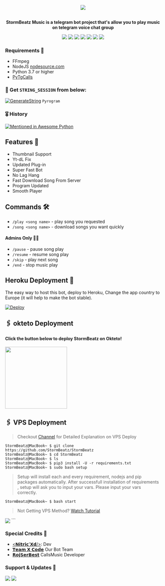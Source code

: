 <p align="center"><a href="https://t.me/TheXCodeTeam/"><img src="https://te.legra.ph/file/b6037e048a26ae7b7d586.jpg"></a></p>
<p align="center">
    <br><b>StormBeatz Music is a telegram bot project that's allow you to play music on telegram voice chat group</b><br>
</p>
<p align="center">
    <a href="https://www.python.org/" alt="made-with-python"> <img src="https://img.shields.io/badge/Made%20with-Python-black.svg?style=flat-square&logo=python&logoColor=blue&color=red" /></a>
    <a href="https://github.com/StormBeatz/StormBeatz/graphs/commit-activity" alt="Maintenance"> <img src="https://img.shields.io/badge/Maintained%3F-yes-red.svg?style=flat-square" /></a>
    <a href="https://github.com/StormBeatz/StormBeatz"> <img src="https://img.shields.io/github/repo-size/StormBeatz/StormBeatz?color=red&logo=github&logoColor=blue&style=flat-square" /></a>
    <a href="https://github.com/StormBeatz/StormBeatz/commits/main"> <img src="https://img.shields.io/github/last-commit/StormBeatz/StormBeatz?color=red&logo=github&logoColor=blue&style=flat-square" /></a>
    <a href="https://github.com/StormBeatz/StormBeatz/issues"> <img src="https://img.shields.io/github/issues/StormBeatz/StormBeatz?color=red&logo=github&logoColor=blue&style=flat-square" /></a>
    <a href="https://github.com/StormBeatz/StormBeatz/network/members"> <img src="https://img.shields.io/github/forks/StormBeatz/StormBeatz?color=red&logo=github&logoColor=blue&style=flat-square" /></a>  
    <a href="https://github.com/StormBeatz/StormBeatz/network/members"> <img src="https://img.shields.io/github/stars/StormBeatz/StormBeatz?color=red&logo=github&logoColor=blue&style=flat-square" /></a>  
</p>


<h3>Requirements 📝</h3>

- FFmpeg
- NodeJS [nodesource.com](https://nodesource.com/)
- Python 3.7 or higher
- [PyTgCalls](https://github.com/pytgcalls/pytgcalls)

### 🧪 Get `STRING_SESSION` from below:

[![GenerateString](https://img.shields.io/badge/repl.it-generateString-yellowgreen)](https://replit.com/@HEXOROP/eSportMusic) ``Pyrogram``

### 🎖 History

[![Mentioned in Awesome Python](https://awesome.re/mentioned-badge.svg)](https://github.com/StormBeatz/StormBeatz)

## Features 🔮

- Thumbnail Support
- Yt-dL Fix
- Updated Plug-in
- Super Fast Bot
- No Lag Hang
- Fast Download Song From Server
- Program Updated
- Smooth Player

## Commands 🛠

- `/play <song name>` - play song you requested
- `/song <song name>` - download songs you want quickly

#### Admins Only 👷‍♂️
- `/pause` - pause song play
- `/resume` - resume song play
- `/skip` - play next song
- `/end` - stop music play

## Heroku Deployment 💜
The easy way to host this bot, deploy to Heroku, Change the app country to Europe (it will help to make the bot stable).

[![Deploy](https://www.herokucdn.com/deploy/button.svg)](https://heroku.com/deploy?template=https://github.com/TheFelliX/StormBeatzTestBot)

## 🖇 okteto Deployment

<h4>Click the button below to deploy StormBeatz on Okteto!</h4>
<a href="https://cloud.okteto.com/deploy?repository= https://github.com/StormBeatz/StormBeatz"><img src="https://img.shields.io/badge/Deploy%20To%20Okteto-informational?style=for-the-badge&logo=Okteto" width="200""/></a>

## 🖇 VPS Deployment

> Checkout [Channel](https://t.me/TheXCodeTeam) for Detailed Explanation on VPS Deploy


```console
StormBeatz@MacBook~ $ git clone https://github.com/StormBeatz/StormBeatz
StormBeatz@MacBook~ $ cd StormBeatz
StormBeatz@MacBook~ $ ls
StormBeatz@MacBook~ $ pip3 install -U -r requirements.txt
StormBeatz@MacBook~ $ sudo bash setup
```
> Setup will install each and every requirement, nodejs and pip packages automatically. After successfull installation of requirements , setup will ask you to input your vars.
> Please input your vars correctly.

```console
StormBeatz@MacBook~ $ bash start
```

> Not Getting VPS Method? [Watch Tutorial](https://t.me/TheYukki/2275)


<img src="https://telegra.ph/file/6b75b57da50ef1183fcdc.jpg" align="center">
```

### Special Credits 💖
- [<𝗡𝗶𝘁𝗿𝗶𝗰'𝗫𝗱/>](https://github.com/StormBeatz): Dev
- [𝗧𝗲𝗮𝗺 𝗫 𝗖𝗼𝗱𝗲](https://t.me/TheXCodeTeam) Our Bot Team
- [𝗥𝗼𝗷𝗦𝗲𝗿𝗕𝗲𝘀𝘁](https://github.com/rojserbest) CallsMusic Developer

### Support & Updates 🎑
<a href="https://t.me/XCodeSupport"><img src="https://img.shields.io/badge/Join-Group%20Support-blue.svg?style=for-the-badge&logo=Telegram"></a> <a href="https://t.me/TheXCodeTeam"><img src="https://img.shields.io/badge/Join-Updates%20Channel-blue.svg?style=for-the-badge&logo=Telegram"></a>
